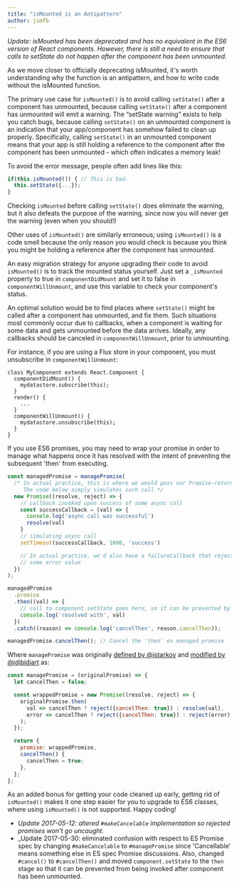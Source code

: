 ```yaml
---
title: "isMounted is an Antipattern"
author: jimfb
---
```


_Update: isMounted has been deprecated and has no equivalent in the ES6 version of React components. However, there is still a need to ensure that calls to setState do not happen after the component has been unmounted._  

As we move closer to officially deprecating isMounted, it's worth understanding why the function is an antipattern, and how to write code without the isMounted function.

The primary use case for `isMounted()` is to avoid calling `setState()` after a component has unmounted, because calling `setState()` after a component has unmounted will emit a warning. The “setState warning” exists to help you catch bugs, because calling `setState()` on an unmounted component is an indication that your app/component has somehow failed to clean up properly. Specifically, calling `setState()` in an unmounted component means that your app is still holding a reference to the component after the component has been unmounted - which often indicates a memory leak!

To avoid the error message, people often add lines like this:

```js
if(this.isMounted()) { // This is bad.
  this.setState({...});
}
```

Checking `isMounted` before calling `setState()` does eliminate the warning, but it also defeats the purpose of the warning, since now you will never get the warning (even when you should!)

Other uses of `isMounted()` are similarly erroneous; using `isMounted()` is a code smell because the only reason you would check is because you think you might be holding a reference after the component has unmounted.

An easy migration strategy for anyone upgrading their code to avoid `isMounted()` is to track the mounted status yourself.  Just set a `_isMounted` property to true in `componentDidMount` and set it to false in `componentWillUnmount`, and use this variable to check your component's status.

An optimal solution would be to find places where `setState()` might be called after a component has unmounted, and fix them. Such situations most commonly occur due to callbacks, when a component is waiting for some data and gets unmounted before the data arrives. Ideally, any callbacks should be canceled in `componentWillUnmount`, prior to unmounting.

For instance, if you are using a Flux store in your component, you must unsubscribe in `componentWillUnmount`:

```javascript{9}
class MyComponent extends React.Component {
  componentDidMount() {
    mydatastore.subscribe(this);
  }
  render() {
    ...
  }
  componentWillUnmount() {
    mydatastore.unsubscribe(this);
  }
}
```

If you use ES6 promises, you may need to wrap your promise in order to manage what happens once it has resolved with the intent of preventing the subsequent 'then' from executing.  

```js
const managedPromise = managePromise(
  /* In actual practice, this is where we would pass our Promise-returning async call: 
     The code below simply simulates such call */
  new Promise((resolve, reject) => {
    // callback invoked upon success of some async call
    const successCallback = (val) => {
      console.log('async call was successful')
      resolve(val)
    }
    // simulating async call
    setTimeout(successCallback, 1000, 'success')

    // In actual practice, we'd also have a failureCallback that reject()'s the promise with
    // some error value
  })
);

managedPromise
  .promise
  .then((val) => {
    // call to component.setState goes here, so it can be prevented by 
    console.log('resolved with', val)
  })
  .catch((reason) => console.log('cancelThen', reason.cancelThen));

managedPromise.cancelThen(); // Cancel the 'then' on managed promise
```

Where `managePromise` was originally [defined by @istarkov](https://github.com/facebook/react/issues/5465#issuecomment-157888325) and [modified by @idibidiart](https://github.com/facebook/react/issues/9801) as:

```js
const managePromise = (originalPromise) => {
  let cancelThen = false;

  const wrappedPromise = new Promise((resolve, reject) => {
    originalPromise.then(
      val => cancelThen ? reject({cancelThen: true}) : resolve(val),
      error => cancelThen ? reject({cancelThen: true}) : reject(error)
    );
  });

  return {
    promise: wrappedPromise,
    cancelThen() {
      cancelThen = true;
    },
  };
};
```
As an added bonus for getting your code cleaned up early, getting rid of `isMounted()` makes it one step easier for you to upgrade to ES6 classes, where using `isMounted()` is not supported.  Happy coding!

* _Update 2017-05-12: altered `#makeCancelable` implementation so rejected promises won't go uncaught._
* _Update 2017-05-30: eliminated confusion with respect to ES Promise spec by changing `#makeCancelable` to `#managePromise` since 'Cancellable' means something else in ES spec Promise discussions. Also, changed `#cancel()` to `#cancelThen()` and moved `component.setState` to the `then` stage so that it can be prevented from being invoked after component has been unmounted.


